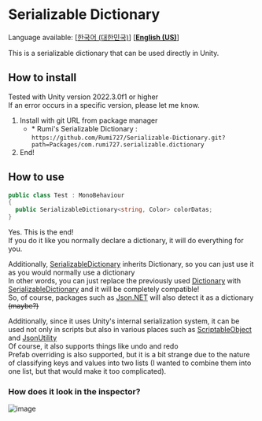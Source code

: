# Serializable Dictionary

Language available: \[[한국어 (대한민국)](README.md)\] \[[**English (US)**](README-EN.md)\]  

This is a serializable dictionary that can be used directly in Unity.

## How to install

Tested with Unity version 2022.3.0f1 or higher\
If an error occurs in a specific version, please let me know.

1. Install with git URL from package manager
    - \* Rumi's Serializable Dictionary : `https://github.com/Rumi727/Serializable-Dictionary.git?path=Packages/com.rumi727.serializable.dictionary`
2. End!

## How to use

[Dictionary]: https://learn.microsoft.com/en-us/dotnet/api/system.collections.generic.dictionary-2?view=netstandard-2.0
[SerializableDictionary]: Packages/com.rumi727.serializable.dictionary/Runtime/Serializables/SerializableDictionary.cs
[Json.NET]: https://www.newtonsoft.com/json
[ScriptableObject]: https://docs.unity3d.com/kr/2022.3/Manual/class-ScriptableObject.html
[JsonUtility]: https://docs.unity3d.com/ScriptReference/JsonUtility.html

```csharp
public class Test : MonoBehaviour
{
  public SerializableDictionary<string, Color> colorDatas;
}
```

Yes. This is the end!\
If you do it like you normally declare a dictionary, it will do everything for you.

Additionally, [SerializableDictionary] inherits Dictionary, so you can just use it as you would normally use a dictionary\
In other words, you can just replace the previously used [Dictionary] with [SerializableDictionary] and it will be completely compatible!\
So, of course, packages such as [Json.NET] will also detect it as a dictionary ~~(maybe?)~~

Additionally, since it uses Unity's internal serialization system, it can be used not only in scripts but also in various places such as [ScriptableObject] and [JsonUtility]\
Of course, it also supports things like undo and redo\
Prefab overriding is also supported, but it is a bit strange due to the nature of classifying keys and values ​​into two lists (I wanted to combine them into one list, but that would make it too complicated).

### How does it look in the inspector?

![image](https://github.com/Rumi727/Serializable-Dictionary/assets/65212622/39ec5f6e-02c6-4b32-8e65-84eade7917ec)
